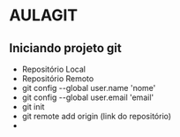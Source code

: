 # AULAGIT
## Iniciando projeto git 
- Repositório Local
- Repositório Remoto
- git config  --global user.name 'nome'
- git config  --global user.email 'email'
- git init 
- git remote add origin (link do repositório)
- 
